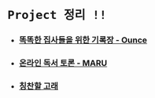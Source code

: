 # `Project 정리 !!`

- ### [똑똑한 집사들을 위한 기록장 - Ounce](https://github.com/wjdrbs96/Today-I-Learn/blob/master/Presentation/Ounce.md)

- ### [온라인 독서 토론 - MARU]()

- ### [칭찬할 고래]()

